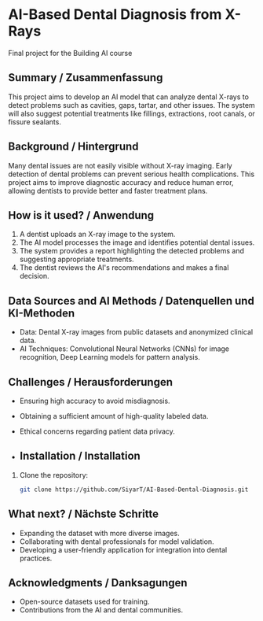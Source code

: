 # AI-Based Dental Diagnosis from X-Rays 

Final project for the Building AI course

## Summary / Zusammenfassung
This project aims to develop an AI model that can analyze dental X-rays to detect problems such as cavities, gaps, tartar, and other issues. The system will also suggest potential treatments like fillings, extractions, root canals, or fissure sealants.

## Background / Hintergrund
Many dental issues are not easily visible without X-ray imaging. Early detection of dental problems can prevent serious health complications. This project aims to improve diagnostic accuracy and reduce human error, allowing dentists to provide better and faster treatment plans.

## How is it used? / Anwendung
1. A dentist uploads an X-ray image to the system.
2. The AI model processes the image and identifies potential dental issues.
3. The system provides a report highlighting the detected problems and suggesting appropriate treatments.
4. The dentist reviews the AI's recommendations and makes a final decision.

## Data Sources and AI Methods / Datenquellen und KI-Methoden
- Data: Dental X-ray images from public datasets and anonymized clinical data.
- AI Techniques: Convolutional Neural Networks (CNNs) for image recognition, Deep Learning models for pattern analysis.

## Challenges / Herausforderungen
- Ensuring high accuracy to avoid misdiagnosis.
- Obtaining a sufficient amount of high-quality labeled data.
- Ethical concerns regarding patient data privacy.

- ## Installation / Installation
1. Clone the repository:
   ```bash
   git clone https://github.com/SiyarT/AI-Based-Dental-Diagnosis.git

## What next? / Nächste Schritte
- Expanding the dataset with more diverse images.
- Collaborating with dental professionals for model validation.
- Developing a user-friendly application for integration into dental practices.

## Acknowledgments / Danksagungen
- Open-source datasets used for training.
- Contributions from the AI and dental communities.
